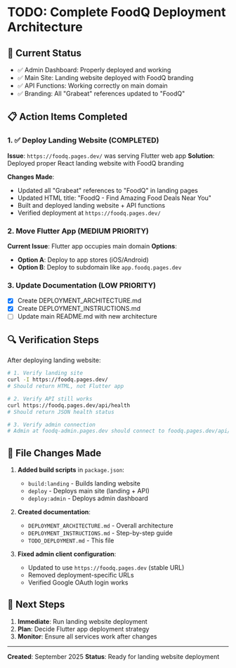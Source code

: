 # TODO: Complete FoodQ Deployment Architecture

## 🎯 Current Status
- ✅ Admin Dashboard: Properly deployed and working
- ✅ Main Site: Landing website deployed with FoodQ branding
- ✅ API Functions: Working correctly on main domain
- ✅ Branding: All "Grabeat" references updated to "FoodQ"

## 📋 Action Items Completed

### 1. ✅ Deploy Landing Website (COMPLETED)
**Issue**: `https://foodq.pages.dev/` was serving Flutter web app
**Solution**: Deployed proper React landing website with FoodQ branding

**Changes Made**:
- Updated all "Grabeat" references to "FoodQ" in landing pages
- Updated HTML title: "FoodQ - Find Amazing Food Deals Near You"
- Built and deployed landing website + API functions
- Verified deployment at `https://foodq.pages.dev/`

### 2. Move Flutter App (MEDIUM PRIORITY)
**Current Issue**: Flutter app occupies main domain
**Options**:
- **Option A**: Deploy to app stores (iOS/Android)
- **Option B**: Deploy to subdomain like `app.foodq.pages.dev`

### 3. Update Documentation (LOW PRIORITY)
- [x] Create DEPLOYMENT_ARCHITECTURE.md
- [x] Create DEPLOYMENT_INSTRUCTIONS.md
- [ ] Update main README.md with new architecture

## 🔍 Verification Steps

After deploying landing website:
```bash
# 1. Verify landing site
curl -I https://foodq.pages.dev/
# Should return HTML, not Flutter app

# 2. Verify API still works
curl https://foodq.pages.dev/api/health
# Should return JSON health status

# 3. Verify admin connection
# Admin at foodq-admin.pages.dev should connect to foodq.pages.dev/api/*
```

## 📁 File Changes Made

1. **Added build scripts** in `package.json`:
   - `build:landing` - Builds landing website
   - `deploy` - Deploys main site (landing + API)
   - `deploy:admin` - Deploys admin dashboard

2. **Created documentation**:
   - `DEPLOYMENT_ARCHITECTURE.md` - Overall architecture
   - `DEPLOYMENT_INSTRUCTIONS.md` - Step-by-step guide
   - `TODO_DEPLOYMENT.md` - This file

3. **Fixed admin client configuration**:
   - Updated to use `https://foodq.pages.dev` (stable URL)
   - Removed deployment-specific URLs
   - Verified Google OAuth login works

## 🚀 Next Steps

1. **Immediate**: Run landing website deployment
2. **Plan**: Decide Flutter app deployment strategy  
3. **Monitor**: Ensure all services work after changes

---

**Created**: September 2025
**Status**: Ready for landing website deployment